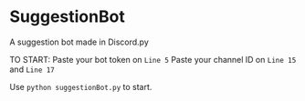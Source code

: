 # SuggestionBot
A suggestion bot made in Discord.py

TO START:
Paste your bot token on `Line 5`
Paste your channel ID on `Line 15` and `Line 17`

Use `python suggestionBot.py` to start.
